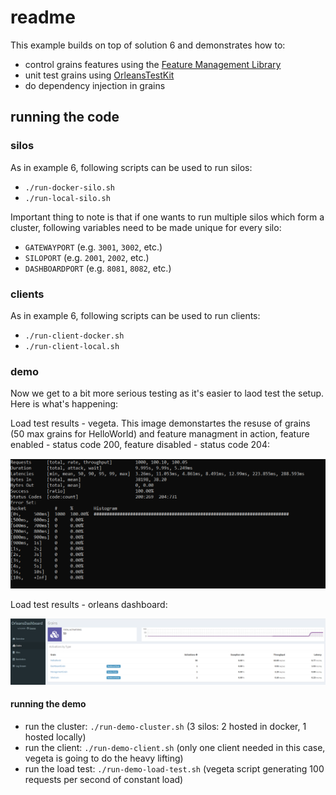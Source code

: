 # readme

This example builds on top of solution 6 and demonstrates how to:

* control grains features using the [Feature Management Library](https://www.nuget.org/packages/Microsoft.FeatureManagement/)
* unit test grains using [OrleansTestKit](https://www.nuget.org/packages/OrleansTestKit/)
* do dependency injection in grains

## running the code

### silos

As in example 6, following scripts can be used to run silos:

* `./run-docker-silo.sh`
* `./run-local-silo.sh`

Important thing to note is that if one wants to run multiple silos which form a cluster, following variables need to be made unique for every silo:

* `GATEWAYPORT` (e.g. `3001`, `3002`, etc.)
* `SILOPORT` (e.g. `2001`, `2002`, etc.)
* `DASHBOARDPORT` (e.g. `8081`, `8082`, etc.)

### clients

As in example 6, following scripts can be used to run clients:

* `./run-client-docker.sh`
* `./run-client-local.sh`

### demo

Now we get to a bit more serious testing as it's easier to laod test the setup. Here is what's happening:

Load test results - vegeta. This image demonstartes the resuse of grains (50 max grains for HelloWorld)
and feature managment in action, feature enabled - status code 200, feature disabled - status code 204:

![2](./imgs/1.png)

Load test results - orleans dashboard:

![3](./imgs/2.png)

#### running the demo

* run the cluster: `./run-demo-cluster.sh` (3 silos: 2 hosted in docker, 1 hosted locally)
* run the client: `./run-demo-client.sh` (only one client needed in this case, vegeta is going to do the heavy lifting)
* run the load test: `./run-demo-load-test.sh` (vegeta script generating 100 requests per second of constant load)